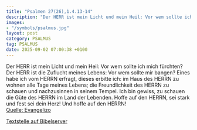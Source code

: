 ```yaml
---
title: "Psalmen 27(26),1.4.13-14"
description: "Der HERR ist mein Licht und mein Heil: Vor wem sollte ich mich fürchten? Der HERR ist die Zuflucht meines Lebens: Vor wem sollte mir bangen? Eines habe ich vom HERRN erfragt, dieses erbitte ich: im Haus des HERRN zu wohnen alle Tage meines Lebens; die Freundlichkeit des HERRN zu ...."
images:
- "/symbols/psalmus.jpg"
layout: post
category: PSALMUS
tag: PSALMUS
date: 2025-09-02 07:00:38 +0100
---
```

Der HERR ist mein Licht und mein Heil: Vor wem sollte ich mich fürchten? Der HERR ist die Zuflucht meines Lebens: Vor wem sollte mir bangen?
Eines habe ich vom HERRN erfragt, dieses erbitte ich: im Haus des HERRN zu wohnen alle Tage meines Lebens; die Freundlichkeit des HERRN zu schauen und nachzusinnen in seinem Tempel.<!--more-->
Ich bin gewiss, zu schauen die Güte des HERRN im Land der Lebenden.
Hoffe auf den HERRN, sei stark und fest sei dein Herz! Und hoffe auf den HERRN!<br>
[Quelle: Evangelizo](https://evangeliumtagfuertag.org/DE/gospel)

[Textstelle auf Bibelserver](https://www.bibleserver.com/EU/ps27(26),1.4.13-14)
